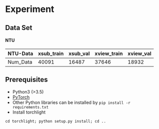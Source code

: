 # Experiment

## Data Set
#### NTU

| NTU-Data |xsub_train| xsub_val | xview_train | xview_val |
|---|---|---|---|---|
|Num_Data| 40091 | 16487 | 37646 | 18932 |

## Prerequisites
- Python3 (>3.5)
- [PyTorch](http://pytorch.org/)
- Other Python libraries can be installed by `pip install -r requirements.txt`
- Install torchlight
```shell
cd torchlight; python setup.py install; cd ..
```


